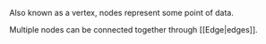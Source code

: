 Also known as a vertex, nodes represent some point of data.

Multiple nodes can be connected together through [[Edge|edges]].